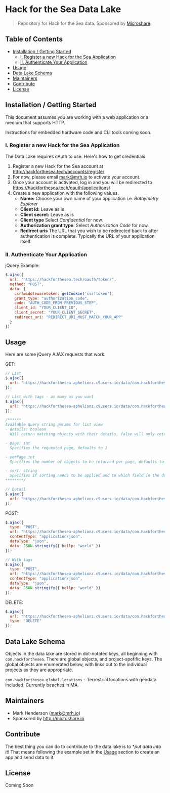 # Hack for the Sea Data Lake

> Repository for Hack for the Sea data. Sponsored by [Microshare](https://microshare.io).

## Table of Contents

* [Installation / Getting Started](#installation--getting-started)
  * [I. Register a new Hack for the Sea Application](#i-register-a-new-hack-for-the-sea-application)
  * [II. Authenticate Your Application](#ii-authenticate-your-application)
* [Usage](#usage)
* [Data Lake Schema](#data-lake-schema)
* [Maintainers](#maintainers)
* [Contribute](#contribute)
* [License](#license)

## Installation / Getting Started

This document assumes you are working with a web application or a medium that supports HTTP.

Instructions for embedded hardware code and CLI tools coming soon.

### I. Register a new Hack for the Sea Application

The Data Lake requires oAuth to use. Here's how to get credentials

1. Register a new Hack for the Sea account at http://hackforthesea.tech/accounts/register
2. For now, please email mark@mrh.io to activate your account.
3. Once your account is activated, log in and you will be redirected to https://hackforthesea.tech/oauth/applications/
4. Create a new application with the following values.
   * **Name:** Choose your own name of your application i.e. _Bathymetry Explorer_
   * **Client id:** Leave as is
   * **Client secret:** Leave as is
   * **Client type** Select _Confidential_ for now.
   * **Authorization grant type**: Select _Authorization Code_ for now.
   * **Redirect uris** The URL that you wish to be redirected back to after authentication is complete. Typically the URL of your application itself.
   
### II. Authenticate Your Application

jQuery Example:
```javascript
$.ajax({
  url: "https://hackforthesea.tech/oauth/token/",
  method: "POST",
  data: {
    csrfmiddlewaretoken: getCookie('csrftoken'),
    grant_type: "authorization_code",
    code: "AUTH_CODE_FROM_PREVIOUS_STEP",
    client_id: "YOUR_CLIENT_ID",
    client_secret: "YOUR_CLIENT_SECRET",
    redirect_uri: "REDIRECT_URI_MUST_MATCH_YOUR_APP"
  }
})
```

## Usage

Here are some jQuery AJAX requests that work.

GET:
```javascript
// List
$.ajax({
  url: "https://hackforthesea-aphelionz.c9users.io/data/com.hackforthesea.globals?access_token=[ACCESS_TOKEN]"
});

// List with tags - as many as you want
$.ajax({
  url: "https://hackforthesea-aphelionz.c9users.io/data/com.hackforthesea.globals/tags/tag1/tag2/etc?access_token=[ACCESS_TOKEN]"
});

/******
Available query string params for list view
- details: boolean
  Will return matching objects with their details, false will only return main information

- page: int
  Specifies the requested page, defaults to 1

- perPage int
  Specifies the number of objects to be returned per page, defaults to 999

- sort: string
  Specifies if sorting needs to be applied and to which field in the data
********/

// Detail
$.ajax({
  url: "https://hackforthesea-aphelionz.c9users.io/data/com.hackforthesea.globals/https://hackforthesea-aphelionz.c9users.io/data/com.hackforthesea.globals/5a0e304946e0fb0022f6f40d?access_token=[ACCESS_TOKEN]"
});
```

POST:
```javascript
$.ajax({
  type: "POST",
  url: "https://hackforthesea-aphelionz.c9users.io/data/com.hackforthesea.globals?access_token=[ACCESS_TOKEN]",
  contentType: "application/json",
  dataType: "json",
  data: JSON.stringify({ hellp: "world" })
});

// With tags
$.ajax({
  type: "POST",
  url: "https://hackforthesea-aphelionz.c9users.io/data/com.hackforthesea.globals/tags/tag1/tag2/etc?access_token=[ACCESS_TOKEN]",
  contentType: "application/json",
  dataType: "json",
  data: JSON.stringify({ hellp: "world" })
});
```

DELETE:
```javascript
$.ajax({
  url: "https://hackforthesea-aphelionz.c9users.io/data/com.hackforthesea.globals/5a0e315b46e0fb002866b437?access_token=[ACCESS_TOKEN]",
  type: "DELETE"
});
```

## Data Lake Schema

Objects in the data lake are stored in dot-notated keys, all beginning with `com.hackforthesea`. There are global objects, and project-spefific keys. The global objects are enumerated below, with links out to the individual projects as they are appropriate.

`com.hackforthesea.global.locations` - Terrestrial locations with geodata included. Currently beaches in MA.

## Maintainers

* Mark Henderson (mark@mrh.io)
* Sponsored by http://microshare.io

## Contribute

The best thing you can do to contribute to the data lake is to **put data into it!* That means following the example set in the [Usage](#usage) section to create an app and send data to it.

## License

Coming Soon
